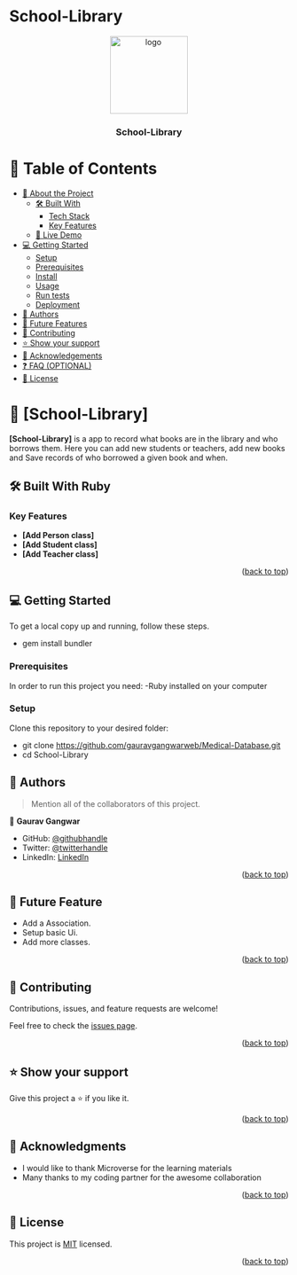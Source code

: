 # School-Library<a name="readme-top"></a>

<div align="center">

  <img src="https://i.imgur.com/iwXJcq2.png" alt="logo" width="140"  height="auto" />
  <br/>

  <h3><b>School-Library</b></h3>
</div>

<!-- TABLE OF CONTENTS -->

# 📗 Table of Contents

- [📖 About the Project](#about-project)
  - [🛠 Built With](#built-with)
    - [Tech Stack](#tech-stack)
    - [Key Features](#key-features)
  - [🚀 Live Demo](#live-demo)
- [💻 Getting Started](#getting-started)
  - [Setup](#setup)
  - [Prerequisites](#prerequisites)
  - [Install](#install)
  - [Usage](#usage)
  - [Run tests](#run-tests)
  - [Deployment](#triangular_flag_on_post-deployment)
- [👥 Authors](#authors)
- [🔭 Future Features](#future-features)
- [🤝 Contributing](#contributing)
- [⭐️ Show your support](#support)
- [🙏 Acknowledgements](#acknowledgements)
- [❓ FAQ (OPTIONAL)](#faq)
- [📝 License](#license)

<!-- PROJECT DESCRIPTION -->

# 📖 [School-Library] <a name="about-project"></a>

**[School-Library]** is a app  to record what books are in the library and who borrows them. Here you can add new students or teachers, add new books and Save records of who borrowed a given book and when.

## 🛠 Built With <a name="built-with">Ruby</a>

<!-- Features -->

### Key Features <a name="key-features"></a>

- **[Add Person class]**
- **[Add Student class]**
- **[Add Teacher class]**

<p align="right">(<a href="#readme-top">back to top</a>)</p>

<!-- GETTING STARTED -->

## 💻 Getting Started <a name="getting-started"></a>

To get a local copy up and running, follow these steps.

- gem install bundler

### Prerequisites

In order to run this project you need:
-Ruby installed on your computer

### Setup

Clone this repository to your desired folder:

- git clone https://github.com/gauravgangwarweb/Medical-Database.git
- cd School-Library

<!-- AUTHORS -->

## 👥 Authors <a name="authors"></a>

> Mention all of the collaborators of this project.

👤 **Gaurav Gangwar**

- GitHub: [@githubhandle](https://github.com/gauravgangwarweb)
- Twitter: [@twitterhandle](https://twitter.com/GauravGangwar51)
- LinkedIn: [LinkedIn](https://linkedin.com/in/gauravgangwarweb)

<p align="right">(<a href="#readme-top">back to top</a>)</p>

## ﻿🔮﻿ Future Feature <a name="futurefeature"></a>

- Add a Association.
- Setup basic Ui.
- Add more classes.

<p align="right">(<a href="#readme-top">back to top</a>)</p>


<!-- CONTRIBUTING -->

## 🤝 Contributing <a name="contributing"></a>

Contributions, issues, and feature requests are welcome!

Feel free to check the [issues page](https://github.com/gauravgangwarweb/Medical-Database/issues).

<p align="right">(<a href="#readme-top">back to top</a>)</p>

<!-- SUPPORT -->

## ⭐️ Show your support <a name="support"></a>

Give this project a ⭐️ if you like it.

<p align="right">(<a href="#readme-top">back to top</a>)</p>

<!-- ACKNOWLEDGEMENTS -->

## 🙏 Acknowledgments <a name="acknowledgements"></a>

- I would like to thank Microverse for the learning materials
- Many thanks to my coding partner for the awesome collaboration

<p align="right">(<a href="#readme-top">back to top</a>)</p>

<!-- LICENSE -->

## 📝 License <a name="license"></a>

This project is [MIT](./LICENSE) licensed.

<p align="right">(<a href="#readme-top">back to top</a>)</p>